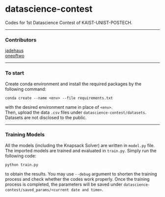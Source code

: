 # datascience-contest
Codes for 1st Datascience Contest of KAIST-UNIST-POSTECH.

---
### Contributors  
[jadehaus](github.com/jadehaus)  
[oneoftwo](github.com/oneoftwo)

---
### To start   
Create conda environment and install the required packages by the following command:   
```
conda create --name <env> --file requirements.txt
```
with the desired environment name in place of `<env>`.   
Then, upload the data `.csv` files under `datascience-contest/datasets`. Datasets are not disclosed to the public.   

---
### Training Models   
All the models (including the Knapsack Solver) are written in `model.py` file. The imported models are trained and evaluated in `train.py`. Simply run the following code:   
```
python train.py
```   
to obtain the results. You may use `--debug` argument to shorten the training process and check whether the codes work properly. Once the training process is completed, the parameters will be saved under `datascience-contest/saved_params/<current date and time>`. 
